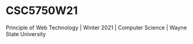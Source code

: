 # CSC5750W21
Principle of Web Technology | Winter 2021 | Computer Science | Wayne State University 
